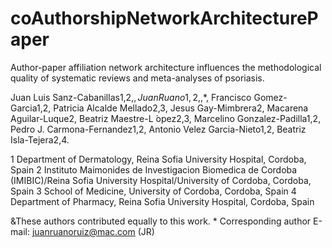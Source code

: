 # coAuthorshipNetworkArchitecturePaper
Author-paper affiliation network architecture influences the methodological quality of systematic reviews and meta-analyses of psoriasis.

Juan Luis Sanz-Cabanillas1,2,$, Juan Ruano1,2,$,*, Francisco Gomez-Garcia1,2, Patricia Alcalde Mellado2,3, Jesus Gay-Mimbrera2, Macarena Aguilar-Luque2, Beatriz Maestre-L ́opez2,3, Marcelino Gonzalez-Padilla1,2, Pedro J. Carmona-Fernandez1,2, Antonio Velez Garcia-Nieto1,2, Beatriz Isla-Tejera2,4.

1 Department of Dermatology, Reina Sofia University Hospital, Cordoba, Spain
2 Instituto Maimonides de Investigacion Biomedica de Cordoba
(IMIBIC)/Reina Sofia University Hospital/University of Cordoba, Cordoba, Spain
3 School of Medicine, University of Cordoba, Cordoba, Spain
4 Department of Pharmacy, Reina Sofia University Hospital, Cordoba, Spain

&These authors contributed equally to this work. 
\* Corresponding author
E-mail: juanruanoruiz@mac.com (JR)

